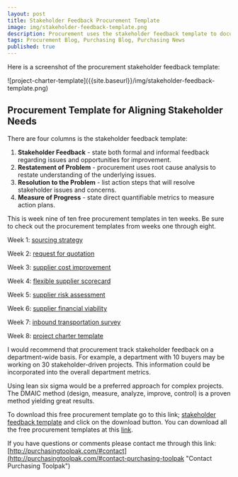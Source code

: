 ```yaml
---
layout: post
title: Stakeholder Feedback Procurement Template
image: img/stakeholder-feedback-template.png
description: Procurement uses the stakeholder feedback template to document key issues, resolution and measure progress.
tags: Procurement Blog, Purchasing Blog, Purchasing News
published: true
---
```

Here is a screenshot of the procurement stakeholder feedback template:
<div style="text-align:left" markdown="1">
 ![project-charter-template]({{site.baseurl}}/img/stakeholder-feedback-template.png)
</div>

## Procurement Template for Aligning Stakeholder Needs

There are four columns is the stakeholder feedback template:

1. **Stakeholder Feedback** - state both formal and informal feedback regarding issues and opportunities for improvement.
2. **Restatement of Problem** - procurement uses root cause analysis to restate understanding of the underlying issues.
3. **Resolution to the Problem** - list action steps that will resolve stakeholder issues and concerns.
4. **Measure of Progress** - state direct quantifiable metrics to measure action plans.

<!--more-->

This is week nine of ten free procurement templates in ten weeks. Be sure to check out the procurement templates from weeks one through eight.

Week 1:	[sourcing strategy]({{site.baseurl}}/2017/04/07/sourcing-strategy-template)

Week 2:	[request for quotation]({{site.baseurl}}/2017/04/14/request-for-quotation-template)

Week 3:	[supplier cost improvement]({{site.baseurl}}/2017/04/21/supplier-cost-improvement-template)

Week 4: [flexible supplier scorecard]({{site.baseurl}}/2017/04/28/flexible-supplier-scorecard-template)

Week 5: [supplier risk assessment]({{site.baseurl}}/2017/05/05/risk-assessment-template)

Week 6: [supplier financial viability]({{site.baseurl}}/2017/05/12/supplier-financial-viability-template)

Week 7: [inbound transportation survey]({{site.baseurl}}/2017/05/19/inbound-transportation-survey-template)

Week 8: [project charter template]({{site.baseurl}}/2017/05/23/project-charter-template)

I would recommend that procurement track stakeholder feedback on a department-wide basis. For example, a department with 10 buyers may be working on 30 stakeholder-driven projects. This information could be incorporated into the overall department metrics.

Using lean six sigma would be a preferred approach for complex projects. The DMAIC method (design, measure, analyze, improve, control) is a proven method yielding great results.

To download this free procurement template go to this link; <a href="https://github.com/purchasingtoolpak/purchasingtoolpak/blob/master/supplier-integration/quality/stakeholder-feedback-template.pptx">stakeholder feedback template</a> and click on the download button. You can download all the free procurement templates at this <a href="http://purchasingtoolpak.com/#download-procurement-templates">link</a>.

If you have questions or comments please contact me through this link:
[http://purchasingtoolpak.com/#contact](http://purchasingtoolpak.com/#contact-purchasing-toolpak "Contact Purchasing Toolpak")
